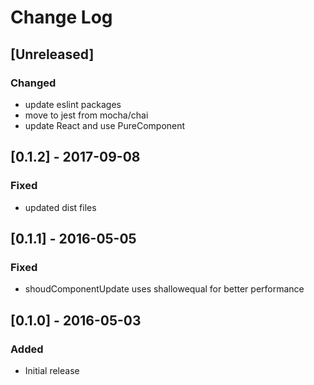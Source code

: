 # Change Log

## [Unreleased]
### Changed
- update eslint packages
- move to jest from mocha/chai
- update React and use PureComponent

## [0.1.2] - 2017-09-08
### Fixed
- updated dist files

## [0.1.1] - 2016-05-05
### Fixed
- shoudComponentUpdate uses shallowequal for better performance

## [0.1.0] - 2016-05-03
### Added
- Initial release
